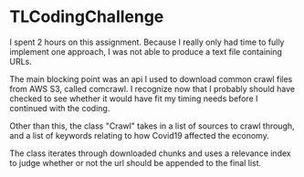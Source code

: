 # TLCodingChallenge

I spent 2 hours on this assignment. Because I really only had time to fully
implement one approach, I was not able to produce a text file containing URLs.

The main blocking point was an api I used to download common crawl files from
AWS S3, called comcrawl. I recognize now that I probably should have checked to
see whether it would have fit my timing needs before I continued with the
coding.

Other than this, the class "Crawl" takes in a list of sources to crawl through,
and a list of keywords relating to how Covid19 affected the economy.

The class iterates through downloaded chunks and uses a relevance index to judge
whether or not the url should be appended to the final list.

